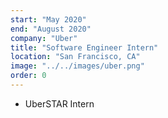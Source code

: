 ```yaml
---
start: "May 2020"
end: "August 2020"
company: "Uber"
title: "Software Engineer Intern"
location: "San Francisco, CA"
image: "../../images/uber.png"
order: 0
---
```


- UberSTAR Intern
